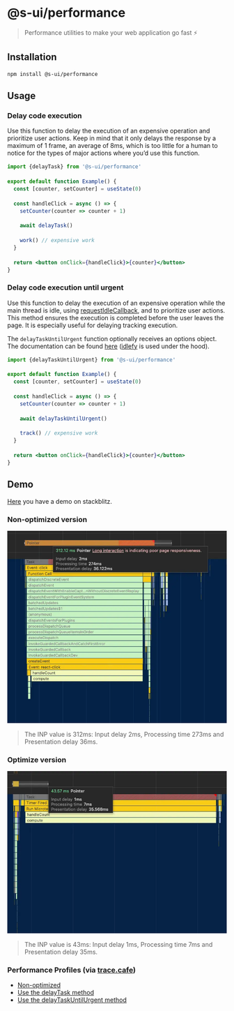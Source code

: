 # @s-ui/performance

> Performance utilities to make your web application go fast ⚡️

## Installation

```sh
npm install @s-ui/performance
```

## Usage

### Delay code execution

Use this function to delay the execution of an expensive operation and prioritize user actions. Keep in mind that it only delays the response by a maximum of 1 frame, an average of 8ms, which is too little for a human to notice for the types of major actions where you’d use this function.

```jsx
import {delayTask} from '@s-ui/performance'

export default function Example() {
  const [counter, setCounter] = useState(0)

  const handleClick = async () => {
    setCounter(counter => counter + 1)

    await delayTask()

    work() // expensive work
  }

  return <button onClick={handleClick}>{counter}</button>
}
```

### Delay code execution until urgent

Use this function to delay the execution of an expensive operation while the main thread is idle, using [requestIdleCallback](https://developer.mozilla.org/en-US/docs/Web/API/Window/requestIdleCallback), and to prioritize user actions. This method ensures the execution is completed before the user leaves the page. It is especially useful for delaying tracking execution.

The `delayTaskUntilUrgent` function optionally receives an options object. The documentation can be found [here](https://github.com/redbus-labs/idlefy/tree/main?tab=readme-ov-file#methods) ([idlefy](https://github.com/redbus-labs/idlefy/tree/main) is used under the hood).

```jsx
import {delayTaskUntilUrgent} from '@s-ui/performance'

export default function Example() {
  const [counter, setCounter] = useState(0)

  const handleClick = async () => {
    setCounter(counter => counter + 1)

    await delayTaskUntilUrgent()

    track() // expensive work
  }

  return <button onClick={handleClick}>{counter}</button>
}
```

## Demo

[Here](https://stackblitz.com/edit/vitejs-vite-nnuycs?file=src%2FApp.jsx) you have a demo on stackblitz.

### Non-optimized version

![Non-optimized version](./assets/Non-optimized.webp)

> The INP value is 312ms: Input delay 2ms, Processing time 273ms and Presentation delay 36ms.

### Optimize version

![Optimized version](./assets/Optimized.webp)

> The INP value is 43ms: Input delay 1ms, Processing time 7ms and Presentation delay 35ms.

### Performance Profiles (via [trace.cafe](https://trace.cafe/))

- [Non-optimized](https://trace.cafe/t/bNv6tcpIpv)
- [Use the delayTask method](https://trace.cafe/t/ShXAOWyFT4)
- [Use the delayTaskUntilUrgent method](https://trace.cafe/t/bBuq2l0cxQ)
